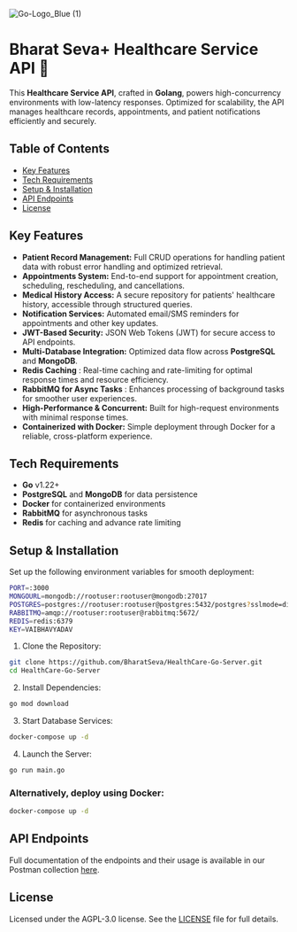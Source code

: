 ![Go-Logo_Blue (1)](https://github.com/user-attachments/assets/369e83fe-82c3-463e-85fa-1fb229f5e89f)          

# Bharat Seva+ Healthcare Service API 🚀

This **Healthcare Service API**, crafted in **Golang**, powers high-concurrency environments with low-latency responses. Optimized for scalability, the API manages healthcare records, appointments, and patient notifications efficiently and securely.


## Table of Contents
- [Key Features](#key-features)
- [Tech Requirements](#tech-requirements)
- [Setup & Installation](#setup--installation)
- [API Endpoints](#api-endpoints)
- [License](#license)


## Key Features
- **Patient Record Management:** Full CRUD operations for handling patient data with robust error handling and optimized retrieval.
- **Appointments System:** End-to-end support for appointment creation, scheduling, rescheduling, and cancellations.
- **Medical History Access:** A secure repository for patients' healthcare history, accessible through structured queries.
- **Notification Services:** Automated email/SMS reminders for appointments and other key updates.
- **JWT-Based Security:** JSON Web Tokens (JWT) for secure access to API endpoints.
- **Multi-Database Integration:** Optimized data flow across **PostgreSQL**  and **MongoDB**.
- **Redis Caching** : Real-time caching and rate-limiting for optimal response times and resource efficiency.
- **RabbitMQ for Async Tasks** : Enhances processing of background tasks for smoother user experiences.
- **High-Performance & Concurrent:** Built for high-request environments with minimal response times.
- **Containerized with Docker:** Simple deployment through Docker for a reliable, cross-platform experience.


## Tech Requirements
- **Go** v1.22+
- **PostgreSQL** and **MongoDB** for data persistence
- **Docker** for containerized environments
- **RabbitMQ** for asynchronous tasks
- **Redis** for caching and advance rate limiting

## Setup & Installation
Set up the following environment variables for smooth deployment:
```bash
PORT=:3000
MONGOURL=mongodb://rootuser:rootuser@mongodb:27017 
POSTGRES=postgres://rootuser:rootuser@postgres:5432/postgres?sslmode=disable
RABBITMQ=amqp://rootuser:rootuser@rabbitmq:5672/
REDIS=redis:6379
KEY=VAIBHAVYADAV
```

1. Clone the Repository:

```bash
git clone https://github.com/BharatSeva/HealthCare-Go-Server.git
cd HealthCare-Go-Server
```

2. Install Dependencies:

```bash
go mod download
```

3. Start Database Services:

```bash
docker-compose up -d
```

4. Launch the Server:

```bash
go run main.go
```
### Alternatively, deploy using Docker:

```bash
docker-compose up -d
```

## API Endpoints
Full documentation of the endpoints and their usage is available in our Postman collection [here](./Golang_HealthCare_BharatSeva.postman_collection.json).

## License
Licensed under the AGPL-3.0 license. See the [LICENSE](./LICENSE) file for full details.

